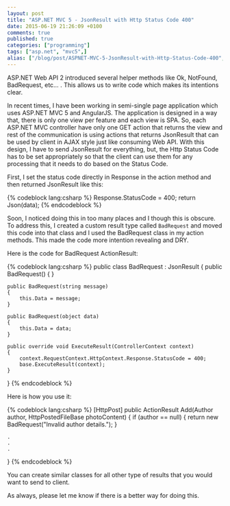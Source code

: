 ```yaml
---
layout: post
title: "ASP.NET MVC 5 - JsonResult with Http Status Code 400"
date: 2015-06-19 21:26:09 +0100
comments: true
published: true
categories: ["programming"]
tags: ["asp.net", "mvc5",]
alias: ["/blog/post/ASPNET-MVC-5-JsonResult-with-Http-Status-Code-400", "/blog/post/aspnet-mvc-5-jsonresult-with-http-status-code-400"]
---
```


ASP.NET Web API 2 introduced several helper methods like Ok, NotFound, BadRequest, etc… . This allows us to write code which makes its intentions clear.

In recent times, I have been working in semi-single page application which uses ASP.NET MVC 5 and AngularJS. The application is designed in a way that, there is only one view per feature and each view is SPA. So, each ASP.NET MVC controller have only one GET action that returns the view and rest of the communication is using actions that returns JsonResult that can be used by client in AJAX style just like consuming Web API.
With this design, I have to send JsonResult for everything, but, the Http Status Code has to be set appropriately so that the client can use them for any processing that it needs to do based on the Status Code.

First, I set the status code directly in Response in the action method and then returned JsonResult like this:
<!-- more -->
{% codeblock lang:csharp %}
Response.StatusCode = 400;
return Json(data);
{% endcodeblock %}

<p>Soon, I noticed doing this in too many places and I though this is obscure. To address this, I created a custom result type called <code>BadRequest</code> and moved this code into that class and I used the BadRequest class in my action methods. This made the code more intention revealing and DRY.</p>
<p>Here is the code for BadRequest ActionResult:</p>
{% codeblock lang:csharp %}
public class BadRequest : JsonResult
{
    public BadRequest()
    {
    }

    public BadRequest(string message)
    {
        this.Data = message;
    }

    public BadRequest(object data)
    {
        this.Data = data;
    }

    public override void ExecuteResult(ControllerContext context)
    {
        context.RequestContext.HttpContext.Response.StatusCode = 400;
        base.ExecuteResult(context);
    }

}
{% endcodeblock %}
<p>Here is how you use it:</p>
{% codeblock lang:csharp %}
[HttpPost]
public ActionResult Add(Author author, HttpPostedFileBase photoContent)
{
    if (author == null)
    {
        return new BadRequest("Invalid author details.");
    }

    .
    .
    .
}
{% endcodeblock %}
<p>You can create similar classes for all other type of results that you would want to send to client. </p>
<p>As always, please let me know if there is a better way for doing this.</p>
